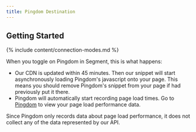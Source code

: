 ```yaml
---
title: Pingdom Destination
---
```


## Getting Started

{% include content/connection-modes.md %}

When you toggle on Pingdom in Segment, this is what happens:

+ Our CDN is updated within 45 minutes. Then our snippet will start asynchronously loading Pingdom's javascript onto your page. This means you should remove Pingdom's snippet from your page if had previously put it there.
+ Pingdom will automatically start recording page load times. Go to [Pingdom](https://my.pingdom.com/rum) to view your page load performance data.

Since Pingdom only records data about page load performance, it does not collect any of the data represented by our API.
